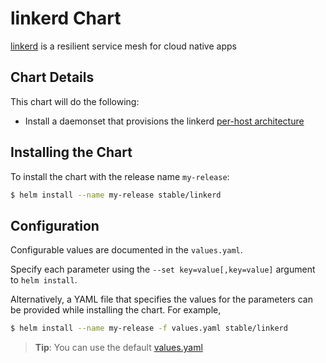 # linkerd Chart

[linkerd](https://linkerd.io/) is a resilient service mesh for cloud native apps

## Chart Details
This chart will do the following:

* Install a daemonset that provisions the linkerd [per-host architecture](https://linkerd.io/in-depth/deployment#per-host)

## Installing the Chart

To install the chart with the release name `my-release`:

```bash
$ helm install --name my-release stable/linkerd
```

## Configuration

Configurable values are documented in the `values.yaml`.

Specify each parameter using the `--set key=value[,key=value]` argument to `helm install`.

Alternatively, a YAML file that specifies the values for the parameters can be provided while installing the chart. For example,

```bash
$ helm install --name my-release -f values.yaml stable/linkerd
```

> **Tip**: You can use the default [values.yaml](values.yaml)
